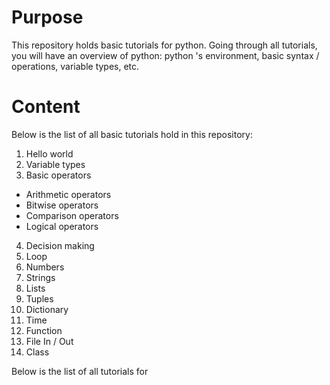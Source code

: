 # Purpose

This repository holds basic tutorials for python. Going through all tutorials, you will have an overview of python: python 's environment, basic syntax / operations, variable types, etc.

# Content

Below is the list of all basic tutorials hold in this repository:
1. Hello world
2. Variable types
3. Basic operators
- Arithmetic operators
- Bitwise operators
- Comparison operators
- Logical operators
4. Decision making
5. Loop
6. Numbers
7. Strings
8. Lists
9. Tuples
10. Dictionary
11. Time
12. Function
13. File In / Out
14. Class

Below is the list of all tutorials for 

